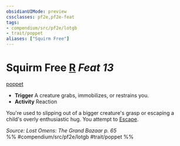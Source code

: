 ```yaml
---
obsidianUIMode: preview
cssclasses: pf2e,pf2e-feat
tags:
- compendium/src/pf2e/lotgb
- trait/poppet
aliases: ["Squirm Free"]
---
```

# Squirm Free  [R](rules/core-rulebook/chapter-9-playing-the-game.md#Actions "Reaction") *Feat 13*  
[poppet](rules/traits/poppet-lotgb.md "Poppet Ancestry & Heritage Trait")  

- **Trigger** A creature grabs, immobilizes, or restrains you.
- **Activity** Reaction

You're used to slipping out of a bigger creature's grasp or escaping a child's overly enthusiastic hug. You attempt to [Escape](rules/actions/escape.md).

*Source: Lost Omens: The Grand Bazaar p. 65*  
%% #compendium/src/pf2e/lotgb #trait/poppet %%